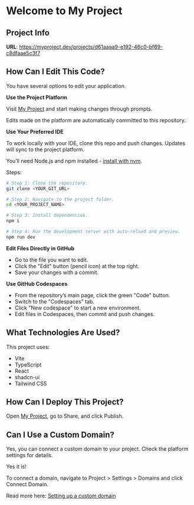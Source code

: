 # Welcome to My Project

## Project Info

**URL**: https://myproject.dev/projects/d61aaaa9-e192-46c0-bf69-c8dfaae5c3f7

## How Can I Edit This Code?

You have several options to edit your application.

**Use the Project Platform**

Visit [My Project](https://myproject.dev/projects/d61aaaa9-e192-46c0-bf69-c8dfaae5c3f7) and start making changes through prompts.

Edits made on the platform are automatically committed to this repository.

**Use Your Preferred IDE**

To work locally with your IDE, clone this repo and push changes. Updates will sync to the project platform.

You’ll need Node.js and npm installed - [install with nvm](https://github.com/nvm-sh/nvm#installing-and-updating).

Steps:

```sh
# Step 1: Clone the repository.
git clone <YOUR_GIT_URL>

# Step 2: Navigate to the project folder.
cd <YOUR_PROJECT_NAME>

# Step 3: Install dependencies.
npm i

# Step 4: Run the development server with auto-reload and preview.
npm run dev
```

**Edit Files Directly in GitHub**

- Go to the file you want to edit.
- Click the "Edit" button (pencil icon) at the top right.
- Save your changes with a commit.

**Use GitHub Codespaces**

- From the repository’s main page, click the green "Code" button.
- Switch to the "Codespaces" tab.
- Click "New codespace" to start a new environment.
- Edit files in Codespaces, then commit and push changes.

## What Technologies Are Used?

This project uses:

- Vite
- TypeScript
- React
- shadcn-ui
- Tailwind CSS

## How Can I Deploy This Project?

Open [My Project](https://myproject.dev/projects/d61aaaa9-e192-46c0-bf69-c8dfaae5c3f7), go to Share, and click Publish.

## Can I Use a Custom Domain?

Yes, you can connect a custom domain to your project. Check the platform settings for details.

Yes it is!

To connect a domain, navigate to Project > Settings > Domains and click Connect Domain.

Read more here: [Setting up a custom domain](https://docs.lovable.dev/tips-tricks/custom-domain#step-by-step-guide)

